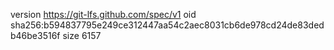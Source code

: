 version https://git-lfs.github.com/spec/v1
oid sha256:b594837795e249ce312447aa54c2aec8031cb6de978cd24de83dedb46be3516f
size 6157
